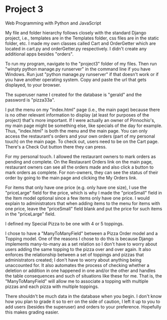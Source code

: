 # Project 3

Web Programming with Python and JavaScript

My file and folder hierarchy follows closely with the standard Django project, i.e.,
templates are in the Templates folder, css files are in the static folder, etc. I
made my own classes called Cart and OrderGetter which are located in cart.py and
orderGetter.py respectively. I didn't create any additional apps besides "orders".

To run my program, navigate to the "project3" folder of my files. Then run
"winpty python manage.py runserver" in the command line if you have Windows. Run
just "python manage.py runserver" if that doesn't work or if you have another
operating system. Copy and paste the url that gets displayed, to your browser.

The superuser name I created for the database is "gerald" and the password is
"pizza33a".

I put the menu on my "index.html" page (i.e., the main page) because there is no
other relevant information to display (at least for purposes of the project) that's
more important. If I were actually an owner of Pinnochio's, my main page might
be something else, like specials of the day for example. Thus, "index.html" is
both the menu and the main page. You can only access the restaurant's orders and
your own orders (part of my personal touch) on the main page. To check out, users
need to be on the Cart page. There's a Check Out button there they can press.

For my personal touch. I allowed the restaurant owners to mark orders as pending
and complete. On the Restaurant Orders link on the main page, restaurant owners
can see all the orders made and also click a button to mark orders as complete.
For non-owners, they can see the status of their order by going to the main page
and clicking the My Orders link.

For items that only have one price (e.g. only have one size), I use the "priceLarge"
field for the price, which is why I made the "priceSmall" field in the Item model
optional since a few items only have one price. I would explain to administrators
that when adding items to the menu for items with one price, leave the "priceSmall"
field blank and put the price for such items in the "priceLarge" field.

I defined my Special Pizza to be one with 4 or 5 toppings.

I chose to have a "ManyToManyField" between a Pizza Order model and a Topping
model. One of the reasons I chose to do this is because Django implements
many-to-many as a set relation so I don't have to worry about users adding the
same topping to the pizza over and over again. It also enforces the relationship
between a set of toppings and pizzas that administrators created; I don't have to
worry about anything being unaccounted for. It also automates the process of
checking whether a deletion or addition in one happened in one and/or the other
and handles the table consequences and such of situations like these for me. That
is, the "ManyToManyField" will allow me to associate a topping with multiple
pizzas and each pizza with multiple toppings.

There shouldn't be much data in the database when you begin. I don't know how you
plan to grade it so to err on the side of caution, I left it up to you to add users
(besides the superuser) and orders to your preference. Hopefully this makes grading
easier.
